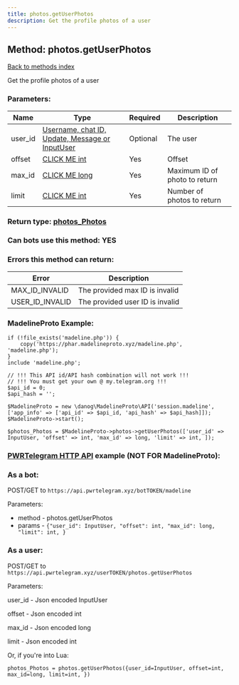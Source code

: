 ```yaml
---
title: photos.getUserPhotos
description: Get the profile photos of a user
---
```

## Method: photos.getUserPhotos  
[Back to methods index](index.md)


Get the profile photos of a user

### Parameters:

| Name     |    Type       | Required | Description |
|----------|---------------|----------|-------------|
|user\_id|[Username, chat ID, Update, Message or InputUser](../types/InputUser.md) | Optional|The user|
|offset|[CLICK ME int](../types/int.md) | Yes|Offset|
|max\_id|[CLICK ME long](../types/long.md) | Yes|Maximum ID of photo to return|
|limit|[CLICK ME int](../types/int.md) | Yes|Number of photos to return|


### Return type: [photos\_Photos](../types/photos_Photos.md)

### Can bots use this method: **YES**


### Errors this method can return:

| Error    | Description   |
|----------|---------------|
|MAX_ID_INVALID|The provided max ID is invalid|
|USER_ID_INVALID|The provided user ID is invalid|


### MadelineProto Example:


```
if (!file_exists('madeline.php')) {
    copy('https://phar.madelineproto.xyz/madeline.php', 'madeline.php');
}
include 'madeline.php';

// !!! This API id/API hash combination will not work !!!
// !!! You must get your own @ my.telegram.org !!!
$api_id = 0;
$api_hash = '';

$MadelineProto = new \danog\MadelineProto\API('session.madeline', ['app_info' => ['api_id' => $api_id, 'api_hash' => $api_hash]]);
$MadelineProto->start();

$photos_Photos = $MadelineProto->photos->getUserPhotos(['user_id' => InputUser, 'offset' => int, 'max_id' => long, 'limit' => int, ]);
```

### [PWRTelegram HTTP API](https://pwrtelegram.xyz) example (NOT FOR MadelineProto):

### As a bot:

POST/GET to `https://api.pwrtelegram.xyz/botTOKEN/madeline`

Parameters:

* method - photos.getUserPhotos
* params - `{"user_id": InputUser, "offset": int, "max_id": long, "limit": int, }`



### As a user:

POST/GET to `https://api.pwrtelegram.xyz/userTOKEN/photos.getUserPhotos`

Parameters:

user_id - Json encoded InputUser

offset - Json encoded int

max_id - Json encoded long

limit - Json encoded int




Or, if you're into Lua:

```
photos_Photos = photos.getUserPhotos({user_id=InputUser, offset=int, max_id=long, limit=int, })
```

